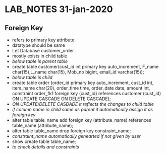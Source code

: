 # LAB_NOTES 31-jan-2020
## Foreign Key
- refers to primary key attribute
- datatype should be same 
- Let Database customer_order
- mostly exists in child table
- *below table is parent table*
- create table customer(cust_id int primary key auto_increment, F_name char(15),L_name char(15), Mob_no bigint, email_id varchar(15));
- *below table is child*
- create table order (order_id primary key auto_increment, cust_id int, item_name char(20), order_time time, order_date date, amount int, 
  constraint order_fk1 foreign key (cust_id) references customer (cust_id) ON UPDATE CASCADE ON DELETE CASCADE);
- *ON UPDATE/DELETE CASDADE it reflects the changes to child table*
- *if column name in child same as parent it automatically assign it as foreign key*
- alter table table_name add foreign key (attribute_name) references table_name (attribute_name);
- alter table table_name drop foreign key constraint_name; 
- *constraint_name automatically genearted if not given by user*
- show create table table_name; 
- *to check details and constraints*
